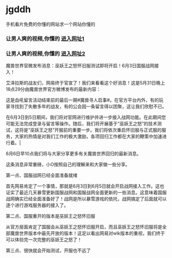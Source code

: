 # jgddh
手机看片免费的你懂的网站求一个网站你懂的
                 
### 让男人爽的视频,你懂的  [进入网址1](https://jaakcc.com/?444)

### 让男人爽的视频,你懂的  [进入网址2](https://jaamcc.com/?444)
                       
魔兽世界官微发布消息：巫妖王之怒怀旧服测试即将开启！6月3日国服战网接入！

艾泽拉斯的战友们，网易终于官宣了！我们来看看这个好消息！这是5月31日晚上18点29分由魔兽世界官方微博发布的最新内容：


这是血吼留言活动结束前的最后一期#魔兽寻人启事#。在官方平台内外，有的玩家寻找到了失散多年的战友，有的公会因一条留言得以团聚，这让我们欣慰不已。

在6月3日到5日期间，我们将对官网进行维护并进一步接入战网功能。在此期间您可能无法完成登录与留言等操作。随后，我们将开展基于“巫妖王之怒”的技术测试，这将是“巫妖王之怒”开服前的重要一步。我们将依次重启怀旧服与正式服的服务，大家的热情是对我们工作的极大激励，各项回归工作都在大家的鞭策中加速进行着。|

6月6日早10点我们将与大家分享更多有关魔兽世界回归的最新消息。


这条消息非常重磅，小O按照自己的理解来和大家做一些分享。

第一点、国服战网已经全面准备就绪

首先网易肯定了一个事情，那就是6月3日到6月5日就会开启战网接入工作。这也证实了最近几天暴雪更新国服战网和国服战网全面更新的一些消息。这意味着国服战网确实已经全面准备好了！战网是所以暴雪游戏的依托，战网搞定了后面就可以逐个进行游戏服务器的接入了。

第二点、国服重开的版本是巫妖王之怒怀旧服

从官方层面肯定了国服会从巫妖王之怒怀旧服开启，而且巫妖王之怒怀旧服将是全部魔兽世界版本中最先开放的版本！这足以看出网易对wlk版本的重视，我们终于可以体验完一次完整的巫妖王之怒了！

第三点、很快就会开始测试，开服也不远了
